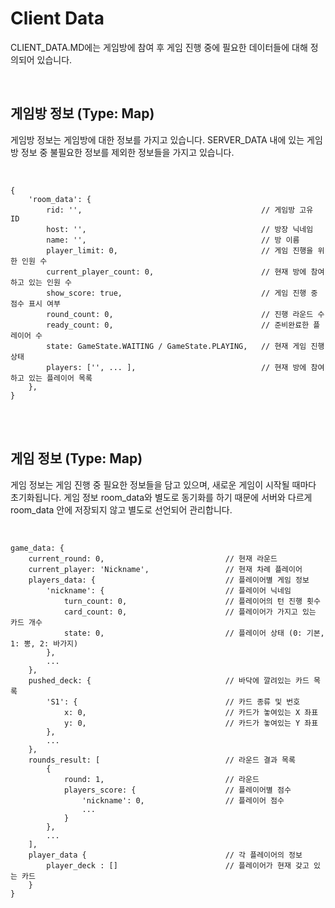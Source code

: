 # Client Data

CLIENT_DATA.MD에는 게임방에 참여 후 게임 진행 중에 필요한 데이터들에 대해 정의되어 있습니다.

<br>

## 게임방 정보 (Type: Map)
게임방 정보는 게임방에 대한 정보를 가지고 있습니다. SERVER_DATA 내에 있는 게임방 정보 중 불필요한 정보를 제외한 정보들을 가지고 있습니다.

<br>

```
{
    'room_data': {
        rid: '',                                        // 게임방 고유 ID
        host: '',                                       // 방장 닉네임
        name: '',                                       // 방 이름
        player_limit: 0,                                // 게임 진행을 위한 인원 수
        current_player_count: 0,                        // 현재 방에 참여하고 있는 인원 수
        show_score: true,                               // 게임 진행 중 점수 표시 여부
        round_count: 0,                                 // 진행 라운드 수
        ready_count: 0,                                 // 준비완료한 플레이어 수
        state: GameState.WAITING / GameState.PLAYING,   // 현재 게임 진행 상태
        players: ['', ... ],                            // 현재 방에 참여하고 있는 플레이어 목록
    },
}    
```

<br><br>

## 게임 정보 (Type: Map)
게임 정보는 게임 진행 중 필요한 정보들을 담고 있으며, 새로운 게임이 시작될 때마다 초기화됩니다. 게임 정보 room_data와 별도로 동기화를 하기 때문에 서버와 다르게 room_data 안에 저장되지 않고 별도로 선언되어 관리합니다.

<br>

```
game_data: {
    current_round: 0,                           // 현재 라운드
    current_player: 'Nickname',                 // 현재 차례 플레이어
    players_data: {                             // 플레이어별 게임 정보
        'nickname': {                           // 플레이어 닉네임
            turn_count: 0,                      // 플레이어의 턴 진행 횟수
            card_count: 0,                      // 플레이어가 가지고 있는 카드 개수
            state: 0,                           // 플레이어 상태 (0: 기본, 1: 뽕, 2: 바가지)
        },
        ...
    },
    pushed_deck: {                              // 바닥에 깔려있는 카드 목록
        'S1': {                                 // 카드 종류 및 번호
            x: 0,                               // 카드가 놓여있는 X 좌표
            y: 0,                               // 카드가 놓여있는 Y 좌표
        },
        ...
    },
    rounds_result: [                            // 라운드 결과 목록
        {
            round: 1,                           // 라운드
            players_score: {                    // 플레이어별 점수 
                'nickname': 0,                  // 플레이어 점수
                ...
            }
        },
        ...
    ],
    player_data {                               // 각 플레이어의 정보
        player_deck : []                        // 플레이어가 현재 갖고 있는 카드    
    }
}

```